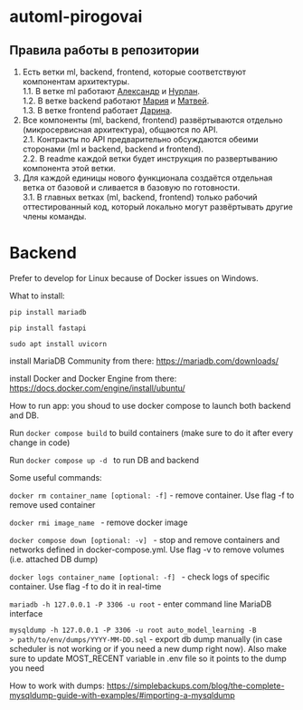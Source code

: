# automl-pirogovai

## Правила работы в репозитории
1.  Есть ветки ml, backend, frontend, которые соответствуют компонентам архитектуры.<br/>
1.1.  В ветке ml работают [Александр](https://github.com/aamochalov) и [Нурлан](https://github.com/Nurlan2077).<br/>
1.2.  В ветке backend работают [Мария](https://github.com/MSenso) и [Матвей](https://github.com/michigantsev).<br/>
1.3.  В ветке frontend работает [Дарина](https://github.com/ChDarina).<br/>
2.  Все компоненты (ml, backend, frontend) развёртываются отдельно (микросервисная архитектура), общаются по API.<br/>
2.1.  Контракты по API предварительно обсуждаются обеими сторонами (ml и backend, backend и frontend).<br/>
2.2.  В readme каждой ветки будет инструкция по развертыванию компонента этой ветки.<br/>
3.  Для каждой единицы нового функционала создаётся отдельная ветка от базовой и сливается в базовую по готовности.<br/>
3.1.  В главных ветках (ml, backend, frontend) только рабочий оттестированный код, который локально могут развёртывать другие члены команды.<br/>


# Backend

Prefer to develop for Linux because of Docker issues on Windows.


What to install:

<code>pip install mariadb</code>

<code>pip install fastapi</code>

<code>sudo apt install uvicorn</code>

install MariaDB Community from there: https://mariadb.com/downloads/

install Docker and Docker Engine from there: https://docs.docker.com/engine/install/ubuntu/

How to run app: you shoud to use docker compose to launch both backend and DB.

Run <code>docker compose build</code> to build containers (make sure to do it after every change in code)

Run <code>docker compose up -d </code> to run DB and backend


Some useful commands:

<code>docker rm container_name [optional: -f]</code> - remove container. Use flag -f to remove used container

<code>docker rmi image_name </code> - remove docker image

<code>docker compose down [optional: -v] </code> - stop and remove containers and networks defined in docker-compose.yml. Use flag -v to remove volumes (i.e. attached DB dump)

<code>docker logs container_name [optional: -f] </code> - check logs of specific container. Use flag -f to do it in real-time

<code>mariadb -h 127.0.0.1 -P 3306 -u root</code> - enter command line MariaDB interface

<code>mysqldump -h 127.0.0.1 -P 3306 -u root auto_model_learning -B > path/to/env/dumps/YYYY-MM-DD.sql</code> - export db dump manually (in case scheduler is not working or if you need a new dump right now). Also make sure to update MOST_RECENT variable in .env file so it points to the dump you need

How to work with dumps: https://simplebackups.com/blog/the-complete-mysqldump-guide-with-examples/#importing-a-mysqldump
